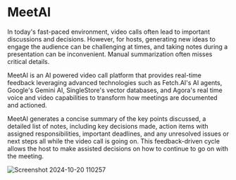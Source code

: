 # MeetAI
In today's fast-paced environment, video calls often lead to important discussions and decisions. However, for hosts, generating new ideas to engage the audience can be challenging at times, and taking notes during a presentation can be inconvenient. Manual summarization often misses critical details.

MeetAI is an AI powered video call platform that provides real-time feedback leveraging advanced technologies such as Fetch.AI's AI agents, Google's Gemini AI, SingleStore's vector databases, and Agora's real time voice and video capabilities to transform how meetings are documented and actioned.

MeetAI generates a concise summary of the key points discussed, a detailed list of notes, including key decisions made, action items with assigned responsibilities, important deadlines, and any unresolved issues or next steps all while the video call is going on. This feedback-driven cycle allows the host to make assisted decisions on how to continue to go on with the meeting.

![Screenshot 2024-10-20 110257](https://github.com/user-attachments/assets/3ac8c4b2-250a-4031-8ec5-5b0360d028bd)
